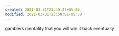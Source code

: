```yaml
---
created: 2021-03-31T23:49:47+05:30
modified: 2021-03-31T23:50:01+05:30
---
```


gamblers mentality that you will win it back eventually